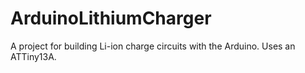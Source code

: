 # ArduinoLithiumCharger
A project for building Li-ion charge circuits with the Arduino. Uses an ATTiny13A.
